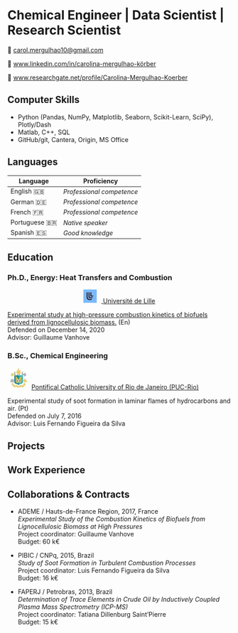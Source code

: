 # Chemical Engineer | Data Scientist | Research Scientist

:e-mail: carol.mergulhao10@gmail.com

:briefcase: www.linkedin.com/in/carolina-mergulhao-körber

:microscope: www.researchgate.net/profile/Carolina-Mergulhao-Koerber

## Computer Skills

- Python (Pandas, NumPy, Matplotlib, Seaborn, Scikit-Learn, SciPy), Plotly/Dash
- Matlab, C++, SQL
- GitHub/git, Cantera, Origin, MS Office

## Languages 

| Language         | Proficiency                |
|------------------|----------------------------|
| English :gb:     | *Professional competence*  |
| German :de:      | *Professional competence*  |
| French :fr:      | *Professional competence*  |
| Portuguese 🇧🇷    | *Native speaker*           |
| Spanish :es:     | *Good knowledge*           |


## Education

### Ph.D., Energy: Heat Transfers and Combustion  

<div style="text-align: center;">
    <a href="https://www.univ-lille.fr">
        <img src="images/universite_de_lille_logo.jpeg" alt="Logo" width="30" height="30" style="display: inline-block; margin-right: 10px;" />
    </a>
    <a href="https://www.univ-lille.fr" style="display: inline-block; vertical-align: middle;">Université de Lille</a>
</div>

[Experimental study at high-pressure combustion kinetics of biofuels derived from lignocellulosic biomass.](https://www.theses.fr/25582274X) (En)  
Defended on December 14, 2020  
Advisor: Guillaume Vanhove

###  B.Sc., Chemical Engineering  

![Logo](/images/puc_rio_logo.jpeg) [Pontifical Catholic University of Rio de Janeiro (PUC-Rio)](http://www.puc-rio.br/english/)  

Experimental study of soot formation in laminar flames of hydrocarbons and air. (Pt)
<br>
Defended on July 7, 2016
<br>
Advisor: Luis Fernando Figueira da Silva


## Projects

## Work Experience

## Collaborations & Contracts

- ADEME / Hauts-de-France Region, 2017, France    
  *Experimental Study of the Combustion Kinetics of Biofuels from Lignocellulosic Biomass at High Pressures*  
  Project coordinator: Guillaume Vanhove  
  Budget: 60 k€


- PIBIC / CNPq, 2015, Brazil  
  *Study of Soot Formation in Turbulent Combustion Processes*  
  Project coordinator: Luis Fernando Figueira da Silva  
  Budget: 16 k€
 
- FAPERJ / Petrobras, 2013, Brazil  
  *Determination of Trace Elements in Crude Oil by Inductively Coupled Plasma Mass Spectrometry (ICP-MS)*  
  Project coordinator: Tatiana Dillenburg Saint’Pierre  
  Budget: 15 k€


